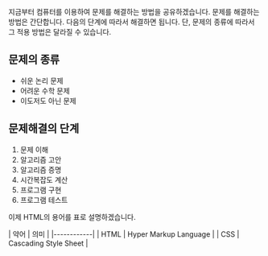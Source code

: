 지금부터 컴퓨터를 이용하여 문제를 해결하는 방법을 공유하겠습니다. 문제를 해결하는 방법은 간단합니다. 다음의 단계에 따라서 해결하면 됩니다.
단, 문제의 종류에 따라서 그 적용 방법은 달라질 수 있습니다.

## 문제의 종류
  - 쉬운 논리 문제
  - 어려운 수학 문제
  - 이도저도 아닌 문제

## 문제해결의 단계
  1. 문제 이해
  2. 알고리즘 고안
  3. 알고리즘 증명
  4. 시간복잡도 계산
  5. 프로그램 구현
  6. 프로그램 테스트

이제 HTML의 용어를 표로 설명하겠습니다.

| 약어 | 의미 |
|------------|
| HTML | Hyper Markup Language |
| CSS | Cascading Style Sheet |

